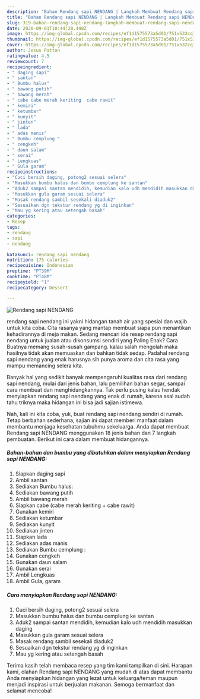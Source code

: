 ```yaml
---
description: "Bahan Rendang sapi NENDANG | Langkah Membuat Rendang sapi NENDANG Yang Lezat Sekali"
title: "Bahan Rendang sapi NENDANG | Langkah Membuat Rendang sapi NENDANG Yang Lezat Sekali"
slug: 319-bahan-rendang-sapi-nendang-langkah-membuat-rendang-sapi-nendang-yang-lezat-sekali
date: 2020-09-01T10:44:28.448Z
image: https://img-global.cpcdn.com/recipes/ef1d1575573a5d01/751x532cq70/rendang-sapi-nendang-foto-resep-utama.jpg
thumbnail: https://img-global.cpcdn.com/recipes/ef1d1575573a5d01/751x532cq70/rendang-sapi-nendang-foto-resep-utama.jpg
cover: https://img-global.cpcdn.com/recipes/ef1d1575573a5d01/751x532cq70/rendang-sapi-nendang-foto-resep-utama.jpg
author: Jesus Patton
ratingvalue: 4.5
reviewcount: 7
recipeingredient:
- " daging sapi"
- " santan"
- " Bumbu halus"
- " bawang putih"
- " bawang merah"
- " cabe cabe merah keriting  cabe rawit"
- " kemiri"
- " ketumbar"
- " kunyit"
- " jinten"
- " lada"
- " adas manis"
- " Bumbu cemplung "
- " cengkeh"
- " daun salam"
- " serai"
- " Lengkuas"
- " Gula garam"
recipeinstructions:
- "Cuci bersih daging, potong2 sesuai selera"
- "Masukkan bumbu halus dan bumbu cemplung ke santan"
- "Aduk2 sampai santan mendidih, kemudian kalo udh mendidih masukkan daging"
- "Masukkan gula garam sesuai selera"
- "Masak rendang sambil sesekali diaduk2"
- "Sesuaikan dgn tekstur rendang yg di inginkan"
- "Mau yg kering atau setengah basah"
categories:
- Resep
tags:
- rendang
- sapi
- nendang

katakunci: rendang sapi nendang 
nutrition: 175 calories
recipecuisine: Indonesian
preptime: "PT39M"
cooktime: "PT48M"
recipeyield: "1"
recipecategory: Dessert

---
```



![Rendang sapi NENDANG](https://img-global.cpcdn.com/recipes/ef1d1575573a5d01/751x532cq70/rendang-sapi-nendang-foto-resep-utama.jpg)


rendang sapi nendang ini yakni hidangan tanah air yang spesial dan wajib untuk kita coba. Cita rasanya yang mantap membuat siapa pun menantikan kehadirannya di meja makan.
Sedang mencari ide resep rendang sapi nendang untuk jualan atau dikonsumsi sendiri yang Paling Enak? Cara Buatnya memang susah-susah gampang. kalau salah mengolah maka hasilnya tidak akan memuaskan dan bahkan tidak sedap. Padahal rendang sapi nendang yang enak harusnya sih punya aroma dan cita rasa yang mampu memancing selera kita.

Banyak hal yang sedikit banyak mempengaruhi kualitas rasa dari rendang sapi nendang, mulai dari jenis bahan, lalu pemilihan bahan segar, sampai cara membuat dan menghidangkannya. Tak perlu pusing kalau hendak menyiapkan rendang sapi nendang yang enak di rumah, karena asal sudah tahu triknya maka hidangan ini bisa jadi sajian istimewa.




Nah, kali ini kita coba, yuk, buat rendang sapi nendang sendiri di rumah. Tetap berbahan sederhana, sajian ini dapat memberi manfaat dalam membantu menjaga kesehatan tubuhmu sekeluarga. Anda dapat membuat Rendang sapi NENDANG menggunakan 18 jenis bahan dan 7 langkah pembuatan. Berikut ini cara dalam membuat hidangannya.

<!--inarticleads1-->

##### Bahan-bahan dan bumbu yang dibutuhkan dalam menyiapkan Rendang sapi NENDANG:

1. Siapkan  daging sapi
1. Ambil  santan
1. Sediakan  Bumbu halus:
1. Sediakan  bawang putih
1. Ambil  bawang merah
1. Siapkan  cabe (cabe merah keriting + cabe rawit)
1. Gunakan  kemiri
1. Sediakan  ketumbar
1. Sediakan  kunyit
1. Sediakan  jinten
1. Siapkan  lada
1. Sediakan  adas manis
1. Sediakan  Bumbu cemplung :
1. Gunakan  cengkeh
1. Gunakan  daun salam
1. Gunakan  serai
1. Ambil  Lengkuas
1. Ambil  Gula, garam




<!--inarticleads2-->

##### Cara menyiapkan Rendang sapi NENDANG:

1. Cuci bersih daging, potong2 sesuai selera
1. Masukkan bumbu halus dan bumbu cemplung ke santan
1. Aduk2 sampai santan mendidih, kemudian kalo udh mendidih masukkan daging
1. Masukkan gula garam sesuai selera
1. Masak rendang sambil sesekali diaduk2
1. Sesuaikan dgn tekstur rendang yg di inginkan
1. Mau yg kering atau setengah basah




Terima kasih telah membaca resep yang tim kami tampilkan di sini. Harapan kami, olahan Rendang sapi NENDANG yang mudah di atas dapat membantu Anda menyiapkan hidangan yang lezat untuk keluarga/teman maupun menjadi inspirasi untuk berjualan makanan. Semoga bermanfaat dan selamat mencoba!
